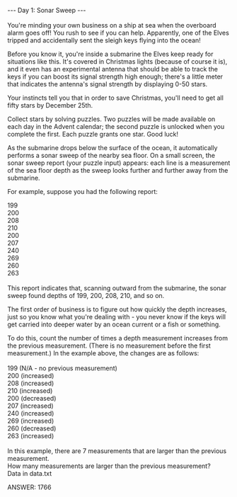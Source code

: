 --- Day 1: Sonar Sweep ---<br><br>
You're minding your own business on a ship at sea when the overboard alarm goes off! You rush to see if you can help. Apparently, one of the Elves tripped and accidentally sent the sleigh keys flying into the ocean!

Before you know it, you're inside a submarine the Elves keep ready for situations like this. It's covered in Christmas lights (because of course it is), and it even has an experimental antenna that should be able to track the keys if you can boost its signal strength high enough; there's a little meter that indicates the antenna's signal strength by displaying 0-50 stars.

Your instincts tell you that in order to save Christmas, you'll need to get all fifty stars by December 25th.

Collect stars by solving puzzles. Two puzzles will be made available on each day in the Advent calendar; the second puzzle is unlocked when you complete the first. Each puzzle grants one star. Good luck!

As the submarine drops below the surface of the ocean, it automatically performs a sonar sweep of the nearby sea floor. On a small screen, the sonar sweep report (your puzzle input) appears: each line is a measurement of the sea floor depth as the sweep looks further and further away from the submarine.

For example, suppose you had the following report:

199<br>
200<br>
208<br>
210<br>
200<br>
207<br>
240<br>
269<br>
260<br>
263<br><br>
This report indicates that, scanning outward from the submarine, the sonar sweep found depths of 199, 200, 208, 210, and so on.

The first order of business is to figure out how quickly the depth increases, just so you know what you're dealing with - you never know if the keys will get carried into deeper water by an ocean current or a fish or something.

To do this, count the number of times a depth measurement increases from the previous measurement. (There is no measurement before the first measurement.) In the example above, the changes are as follows:
<br><br>
199 (N/A - no previous measurement)<br>
200 (increased)<br>
208 (increased)<br>
210 (increased)<br>
200 (decreased)<br>
207 (increased)<br>
240 (increased)<br>
269 (increased)<br>
260 (decreased)<br>
263 (increased)<br><br>
In this example, there are 7 measurements that are larger than the previous measurement.
<br>
How many measurements are larger than the previous measurement?<br>
Data in data.txt

ANSWER: 1766

